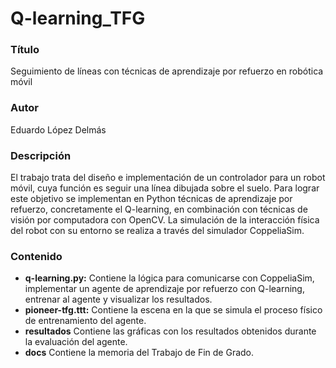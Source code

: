# Q-learning_TFG

### Título
Seguimiento de líneas con técnicas de aprendizaje por refuerzo en robótica móvil

### Autor
Eduardo López Delmás

### Descripción
El trabajo trata del diseño e implementación de un controlador para un robot móvil, cuya función es seguir una línea dibujada sobre el suelo. Para lograr este objetivo se implementan en Python técnicas de aprendizaje por refuerzo, concretamente el Q-learning, en combinación con técnicas de visión por computadora con OpenCV. La simulación de la interacción física del robot con su entorno se realiza a través del simulador CoppeliaSim.

### Contenido
- **q-learning.py:** Contiene la lógica para comunicarse con CoppeliaSim, implementar un agente de aprendizaje por refuerzo con Q-learning, entrenar al agente y visualizar los resultados.
- **pioneer-tfg.ttt:** Contiene la escena en la que se simula el proceso físico de entrenamiento del agente.
- **resultados** Contiene las gráficas con los resultados obtenidos durante la evaluación del agente.
- **docs** Contiene la memoria del Trabajo de Fin de Grado.
